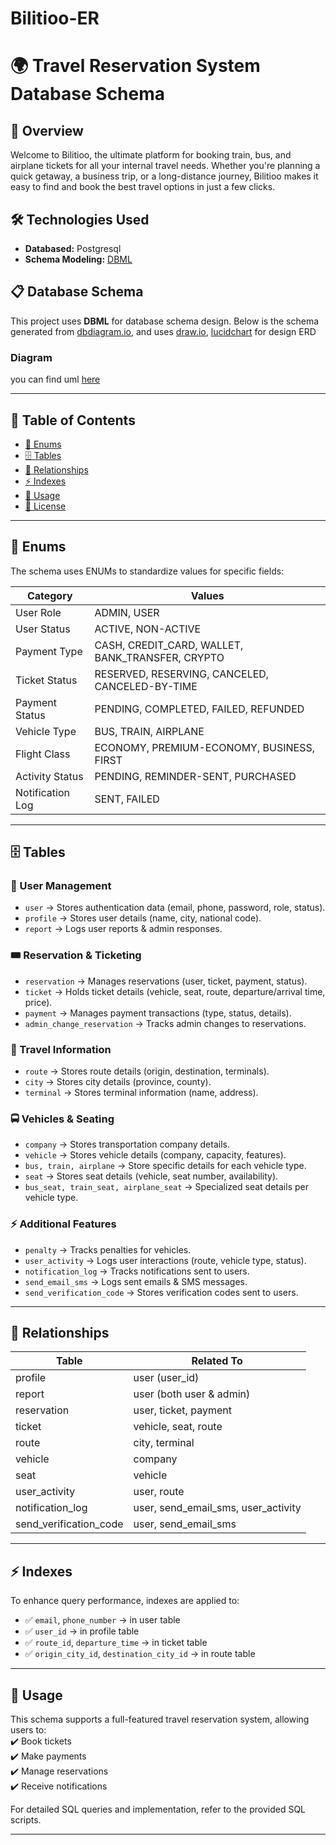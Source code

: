 # Bilitioo-ER

# 🌍 Travel Reservation System Database Schema  

## 📖 Overview
Welcome to Bilitioo, the ultimate platform for booking train, bus, and airplane tickets for all your internal travel needs. Whether you're planning a quick getaway, a business trip, or a long-distance journey, Bilitioo makes it easy to find and book the best travel options in just a few clicks.

## 🛠️ Technologies Used
- **Databased:** Postgresql
- **Schema Modeling:** [DBML](https://dbml.dbdiagram.io/home)

## 📋 Database Schema
This project uses **DBML** for database schema design. Below is the schema generated from [dbdiagram.io](https://dbdiagram.io), and uses [draw.io](https://app.diagrams.net), [lucidchart](https://lucid.app/documents/#/home) for design ERD

### Diagram 
you can find uml [here](https://dbdocs.io/ma1383ahmadi/Bilitioo_ER)


---

## 📖 Table of Contents  
- [📑 Enums](#-enums)  
- [🗄 Tables](#-tables)  
- [🔗 Relationships](#-relationships)  
- [⚡️ Indexes](#-indexes)  
- [🚀 Usage](#-usage)  
- [📜 License](#-license)  

---

## 🔢 Enums  
The schema uses ENUMs to standardize values for specific fields:  

| Category         | Values  |
|----------------------|------------|
| User Role        | ADMIN, USER  |
| User Status      | ACTIVE, NON-ACTIVE  |
| Payment Type     | CASH, CREDIT_CARD, WALLET, BANK_TRANSFER, CRYPTO  |
| Ticket Status    | RESERVED, RESERVING, CANCELED, CANCELED-BY-TIME  |
| Payment Status   | PENDING, COMPLETED, FAILED, REFUNDED  |
| Vehicle Type     | BUS, TRAIN, AIRPLANE  |
| Flight Class     | ECONOMY, PREMIUM-ECONOMY, BUSINESS, FIRST  |
| Activity Status  | PENDING, REMINDER-SENT, PURCHASED  |
| Notification Log | SENT, FAILED  |

---

## 🗄 Tables  

### 👤 User Management  
- `user` → Stores authentication data (email, phone, password, role, status).  
- `profile` → Stores user details (name, city, national code).  
- `report` → Logs user reports & admin responses.  

### 🎟 Reservation & Ticketing  
- `reservation` → Manages reservations (user, ticket, payment, status).  
- `ticket` → Holds ticket details (vehicle, seat, route, departure/arrival time, price).  
- `payment` → Manages payment transactions (type, status, details).  
- `admin_change_reservation` → Tracks admin changes to reservations.  

### 🚏 Travel Information  
- `route` → Stores route details (origin, destination, terminals).  
- `city` → Stores city details (province, county).  
- `terminal` → Stores terminal information (name, address).  

### 🚍 Vehicles & Seating  
- `company` → Stores transportation company details.  
- `vehicle` → Stores vehicle details (company, capacity, features).  
- `bus, train, airplane` → Store specific details for each vehicle type.  
- `seat` → Stores seat details (vehicle, seat number, availability).  
- `bus_seat, train_seat, airplane_seat` → Specialized seat details per vehicle type.  

### ⚡️ Additional Features  
- `penalty` → Tracks penalties for vehicles.  
- `user_activity` → Logs user interactions (route, vehicle type, status).  
- `notification_log` → Tracks notifications sent to users.  
- `send_email_sms` → Logs sent emails & SMS messages.  
- `send_verification_code` → Stores verification codes sent to users.  

---

## 🔗 Relationships  

| Table | Related To |
|-----------|---------------|
| profile | user (user_id) |
| report | user (both user & admin) |
| reservation | user, ticket, payment |
| ticket | vehicle, seat, route |
| route | city, terminal |
| vehicle | company |
| seat | vehicle |
| user_activity | user, route |
| notification_log | user, send_email_sms, user_activity |
| send_verification_code | user, send_email_sms |

---

## ⚡️ Indexes  

To enhance query performance, indexes are applied to:  

- ✅ `email`, `phone_number` → in user table  
- ✅ `user_id` → in profile table  
- ✅ `route_id`, `departure_time` → in ticket table  
- ✅ `origin_city_id`, `destination_city_id` → in route table  

---

## 🚀 Usage  

This schema supports a full-featured travel reservation system, allowing users to:  
✔️ Book tickets  
✔️ Make payments  
✔️ Manage reservations  
✔️ Receive notifications  

For detailed SQL queries and implementation, refer to the provided SQL scripts.  

---


